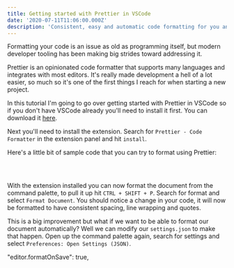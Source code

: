 ```yaml
---
title: Getting started with Prettier in VSCode
date: '2020-07-11T11:06:00.000Z'
description: 'Consistent, easy and automatic code formatting for you and your team'
---
```


Formatting your code is an issue as old as programming itself, but modern developer tooling has been making big strides toward addressing it.

Prettier is an opinionated code formatter that supports many languages and integrates with most editors. It's really made development a hell of a lot easier, so much so it's one of the first things I reach for when starting a new project.

In this tutorial I'm going to go over getting started with Prettier in VSCode so if you don't have VSCode already you'll need to install it first. You can download it [here](https://code.visualstudio.com/).

Next you'll need to install the extension. Search for `Prettier - Code Formatter` in the extension panel and hit `install`.

Here's a little bit of sample code that you can try to format using Prettier:

```javascript
```

<br/>

With the extension installed you can now format the document from the command palette, to pull it up hit `CTRL + SHIFT + P`. Search for format and select `Format Document`. You should notice a change in your code, it will now be formatted to have consistent spacing, line wrapping and quotes.

This is a big improvement but what if we want to be able to format our document automatically? Well we can modify our `settings.json` to make that happen. Open up the command palette again, search for settings and select `Preferences: Open Settings (JSON)`.

"editor.formatOnSave": true,
